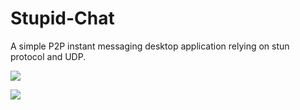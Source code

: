 # Stupid-Chat
A simple P2P instant messaging desktop application relying on stun protocol and UDP.

![](https://github.com/dec32/Image-Storage/blob/master/Initialization.png)

![](https://github.com/dec32/Image-Storage/blob/master/Chatting.png)
